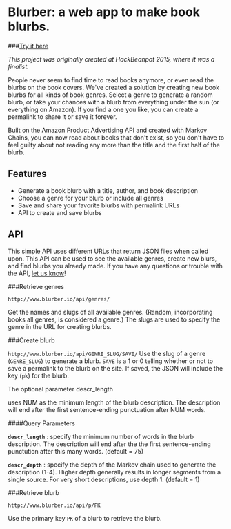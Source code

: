 # Blurber: a web app to make book blurbs.

###[Try it here](http://blurber.herokuapp.com/)

*This project was originally created at HackBeanpot 2015, where it was a finalist.*

People never seem to find time to read books anymore, or even read the blurbs on the book covers. We've created a solution by creating new book blurbs for all kinds of book genres. Select a genre to generate a random blurb, or take your chances with a blurb from everything under the sun (or everything on Amazon). If you find a one you like, you can create a permalink to share it or save it forever.

Built on the Amazon Product Advertising API and created with Markov Chains, you can now read about books that don't exist, so you don't have to feel guilty about not reading any more than the title and the first half of the blurb.

## Features

- Generate a book blurb with a title, author, and book description
- Choose a genre for your blurb or include all genres
- Save and share your favorite blurbs with permalink URLs
- API to create and save blurbs

## API

This simple API uses different URLs that return JSON files when called upon. This API can be used to see the available genres, create new blurs, and find blurbs you alraedy made. If you have any questions or trouble with the API, <a href="mailto:blurb@blurber.io">let us know</a>!

###Retrieve genres

`http://www.blurber.io/api/genres/`

Get the names and slugs of all available genres. (Random, incorporating books all genres, is considered a genre.) The slugs are used to specify the genre in the URL for creating blurbs.

###Create blurb

`http://www.blurber.io/api/GENRE_SLUG/SAVE/`
Use the slug of a genre (`GENRE_SLUG`) to generate a blurb. `SAVE` is a 1 or 0 telling whether or not to save a permalink to the blurb on the site. If saved, the JSON will include the key (`pk`) for the blurb.

<p>The optional parameter <span class="mono">descr_length</span></p> uses <span class="mono">NUM</span> as the minimum length of the blurb description. The description will end after the first sentence-ending punctuation after <span class="mono">NUM</span> words.

####Query Parameters

**`descr_length`** : specify the minimum number of words in the blurb description. The description will end after the the first sentence-ending punctution after this many words. (default = 75)

**`descr_depth`** : specify the depth of the Markov chain used to generate the description (1-4). Higher depth generally results in longer segments from a single source. For very short descriptions, use depth 1. (default = 1)

###Retrieve blurb

`http://www.blurber.io/api/p/PK`

Use the primary key `PK` of a blurb to retrieve the blurb.
